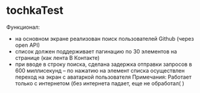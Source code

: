 # tochkaTest

Функционал:
- на основном экране реализован поиск пользователей Github (через open API)
- список должен поддерживает пагинацию по 30 элементов на странице (как лента В Контакте)
- при вводе в строку поиска, сделана задержка отправки запросов в 600 миллисекунд
– по нажатию на элемент списка осуществлен переход на экран с аватаркой пользователя
Примечания:
  Работает только с интернетом (без интернета падает, еще не обработал( )
